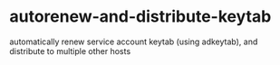 # autorenew-and-distribute-keytab
automatically renew service account keytab (using adkeytab), and distribute to multiple other hosts 
